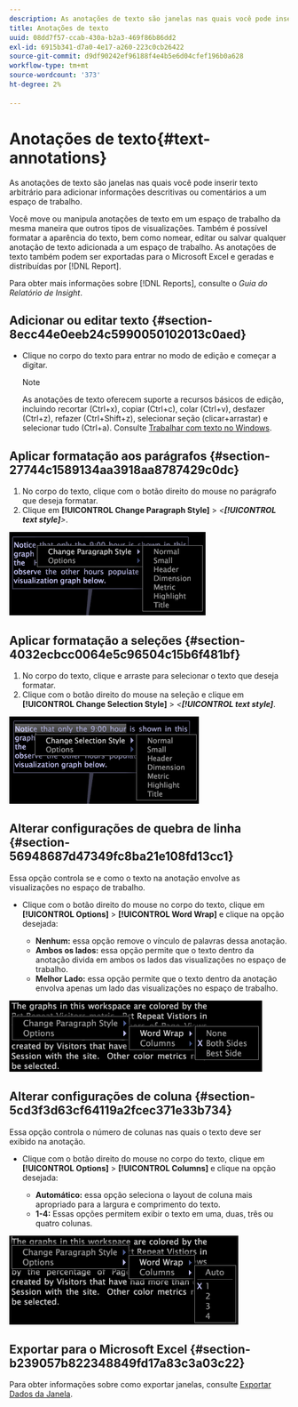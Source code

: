 ```yaml
---
description: As anotações de texto são janelas nas quais você pode inserir texto arbitrário para adicionar informações descritivas ou comentários a um espaço de trabalho.
title: Anotações de texto
uuid: 08dd7f57-ccab-430a-b2a3-469f86b86dd2
exl-id: 6915b341-d7a0-4e17-a260-223c0cb26422
source-git-commit: d9df90242ef96188f4e4b5e6d04cfef196b0a628
workflow-type: tm+mt
source-wordcount: '373'
ht-degree: 2%

---
```


# Anotações de texto{#text-annotations}

As anotações de texto são janelas nas quais você pode inserir texto arbitrário para adicionar informações descritivas ou comentários a um espaço de trabalho.

Você move ou manipula anotações de texto em um espaço de trabalho da mesma maneira que outros tipos de visualizações. Também é possível formatar a aparência do texto, bem como nomear, editar ou salvar qualquer anotação de texto adicionada a um espaço de trabalho. As anotações de texto também podem ser exportadas para o Microsoft Excel e geradas e distribuídas por [!DNL Report].

Para obter mais informações sobre [!DNL Reports], consulte o *Guia do Relatório de Insight*.

## Adicionar ou editar texto {#section-8ecc44e0eeb24c5990050102013c0aed}

* Clique no corpo do texto para entrar no modo de edição e começar a digitar.

   >[!NOTE]
   >
   >As anotações de texto oferecem suporte a recursos básicos de edição, incluindo recortar (Ctrl+x), copiar (Ctrl+c), colar (Ctrl+v), desfazer (Ctrl+z), refazer (Ctrl+Shift+z), selecionar seção (clicar+arrastar) e selecionar tudo (Ctrl+a). Consulte [Trabalhar com texto no Windows](../../../../home/c-get-started/c-wk-win-wksp/c-work-text-win.md#concept-f1222434bf954767808e94b955945c8d).

## Aplicar formatação aos parágrafos {#section-27744c1589134aa3918aa8787429c0dc}

1. No corpo do texto, clique com o botão direito do mouse no parágrafo que deseja formatar.
1. Clique em **[!UICONTROL Change Paragraph Style]** > *&lt;**[!UICONTROL text style]**>*.

![](assets/mnu_Text_Paragraph.png)

## Aplicar formatação a seleções {#section-4032ecbcc0064e5c96504c15b6f481bf}

1. No corpo do texto, clique e arraste para selecionar o texto que deseja formatar.
1. Clique com o botão direito do mouse na seleção e clique em **[!UICONTROL Change Selection Style]** > *&lt;**[!UICONTROL text style]***.

![](assets/mnu_Text_Selection.png)

## Alterar configurações de quebra de linha {#section-56948687d47349fc8ba21e108fd13cc1}

Essa opção controla se e como o texto na anotação envolve as visualizações no espaço de trabalho.

* Clique com o botão direito do mouse no corpo do texto, clique em **[!UICONTROL Options]** > **[!UICONTROL Word Wrap]** e clique na opção desejada:

   * **Nenhum:** essa opção remove o vínculo de palavras dessa anotação.
   * **Ambos os lados:** essa opção permite que o texto dentro da anotação divida em ambos os lados das visualizações no espaço de trabalho.
   * **Melhor Lado:** essa opção permite que o texto dentro da anotação envolva apenas um lado das visualizações no espaço de trabalho.

![](assets/mnu_Text_OptionsWrap.png)

## Alterar configurações de coluna {#section-5cd3f3d63cf64119a2fcec371e33b734}

Essa opção controla o número de colunas nas quais o texto deve ser exibido na anotação.

* Clique com o botão direito do mouse no corpo do texto, clique em **[!UICONTROL Options]** > **[!UICONTROL Columns]** e clique na opção desejada:

   * **Automático:** essa opção seleciona o layout de coluna mais apropriado para a largura e comprimento do texto.
   * **1-4:** Essas opções permitem exibir o texto em uma, duas, três ou quatro colunas.

![](assets/mnu_Text_OptionsColumns.png)

## Exportar para o Microsoft Excel {#section-b239057b822348849fd17a83c3a03c22}

Para obter informações sobre como exportar janelas, consulte [Exportar Dados da Janela](../../../../home/c-get-started/c-wk-win-wksp/c-exp-win-data.md#concept-8df61d64ed434cc5a499023c44197349).
